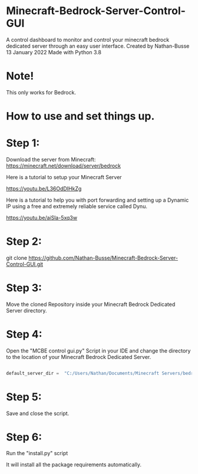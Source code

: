 # Minecraft-Bedrock-Server-Control-GUI
A control dashboard to monitor and control your minecraft bedrock dedicated server through an easy user interface.  Created by Nathan-Busse  13 January 2022  Made with Python 3.8

# Note!

This only works for Bedrock.

# How to use and set things up.

# Step 1:

Download the server from Minecraft: https://minecraft.net/download/server/bedrock

Here is a tutorial to setup your Minecraft Server

https://youtu.be/L36OdDIHkZg

Here is a tutorial to help you with port forwarding and setting up a Dynamic IP using a free and extremely reliable service called Dynu.

https://youtu.be/aiSla-5xq3w

# Step 2:
 
 git clone https://github.com/Nathan-Busse/Minecraft-Bedrock-Server-Control-GUI.git
 
 # Step 3:
 
 Move the cloned Repository inside your Minecraft Bedrock Dedicated Server directory.
 
 # Step 4:

Open the "MCBE control gui.py" Script in your IDE and change the directory to the location of your Minecraft Bedrock Dedicated Server.

```python
  
default_server_dir =  "C:/Users/Nathan/Documents/Minecraft Servers/bedrock-server-1.18.2.03" # Change directory to your server's location
```
# Step 5: 

Save and close the script.

# Step 6:

Run the "install.py" script

It will install all the package requirements automatically.


